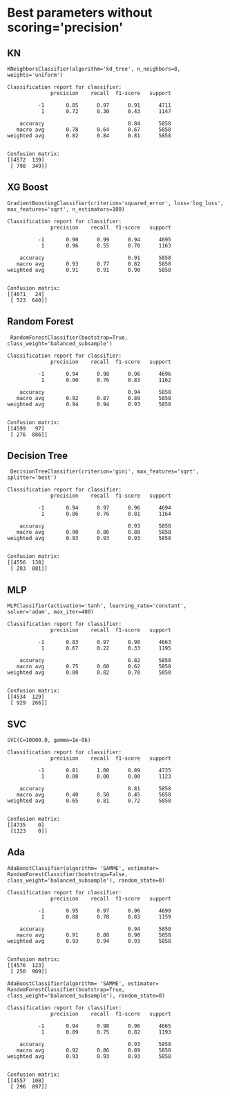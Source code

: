 # Best parameters without scoring='precision'

## KN
`KNeighborsClassifier(algorithm='kd_tree', n_neighbors=8, weights='uniform')`

```
Classification report for classifier:
              precision    recall  f1-score   support

          -1       0.85      0.97      0.91      4711
           1       0.72      0.30      0.43      1147

    accuracy                           0.84      5858
   macro avg       0.78      0.64      0.67      5858
weighted avg       0.82      0.84      0.81      5858


Confusion matrix:
[[4572  139]
 [ 798  349]]
```

## XG Boost

` GradientBoostingClassifier(criterion='squared_error', loss='log_loss', max_features='sqrt', n_estimators=100) `

```
Classification report for classifier:
              precision    recall  f1-score   support

          -1       0.90      0.99      0.94      4695
           1       0.96      0.55      0.70      1163

    accuracy                           0.91      5858
   macro avg       0.93      0.77      0.82      5858
weighted avg       0.91      0.91      0.90      5858


Confusion matrix:
[[4671   24]
 [ 523  640]]
```

## Random Forest
` RandomForestClassifier(bootstrap=True, class_weight='balanced_subsample')`

```
Classification report for classifier:
              precision    recall  f1-score   support

          -1       0.94      0.98      0.96      4696
           1       0.90      0.76      0.83      1162

    accuracy                           0.94      5858
   macro avg       0.92      0.87      0.89      5858
weighted avg       0.94      0.94      0.93      5858


Confusion matrix:
[[4599   97]
 [ 276  886]]
```

## Decision Tree

` DecisionTreeClassifier(criterion='gini', max_features='sqrt', splitter='best')`

```
Classification report for classifier:
              precision    recall  f1-score   support

          -1       0.94      0.97      0.96      4694
           1       0.86      0.76      0.81      1164

    accuracy                           0.93      5858
   macro avg       0.90      0.86      0.88      5858
weighted avg       0.93      0.93      0.93      5858


Confusion matrix:
[[4556  138]
 [ 283  881]]
```

## MLP

` MLPClassifier(activation='tanh', learning_rate='constant', solver='adam', max_iter=400) `

```
Classification report for classifier:
              precision    recall  f1-score   support

          -1       0.83      0.97      0.90      4663
           1       0.67      0.22      0.33      1195

    accuracy                           0.82      5858
   macro avg       0.75      0.60      0.62      5858
weighted avg       0.80      0.82      0.78      5858


Confusion matrix:
[[4534  129]
 [ 929  266]]
```

## SVC

`SVC(C=10000.0, gamma=1e-06)`
```
Classification report for classifier:
              precision    recall  f1-score   support

          -1       0.81      1.00      0.89      4735
           1       0.00      0.00      0.00      1123

    accuracy                           0.81      5858
   macro avg       0.40      0.50      0.45      5858
weighted avg       0.65      0.81      0.72      5858


Confusion matrix:
[[4735    0]
 [1123    0]]
```

## Ada

`AdaBoostClassifier(algorithm= 'SAMME', estimator= RandomForestClassifier(bootstrap=False, class_weight='balanced_subsample'), random_state=0)`

```
Classification report for classifier:
              precision    recall  f1-score   support

          -1       0.95      0.97      0.96      4699
           1       0.88      0.78      0.83      1159

    accuracy                           0.94      5858
   macro avg       0.91      0.88      0.90      5858
weighted avg       0.93      0.94      0.93      5858


Confusion matrix:
[[4576  123]
 [ 250  909]]
```

` AdaBoostClassifier(algorithm= 'SAMME', estimator= RandomForestClassifier(bootstrap=True, class_weight='balanced_subsample'), random_state=0) `

```
Classification report for classifier:
              precision    recall  f1-score   support

          -1       0.94      0.98      0.96      4665
           1       0.89      0.75      0.82      1193

    accuracy                           0.93      5858
   macro avg       0.92      0.86      0.89      5858
weighted avg       0.93      0.93      0.93      5858


Confusion matrix:
[[4557  108]
 [ 296  897]]
```